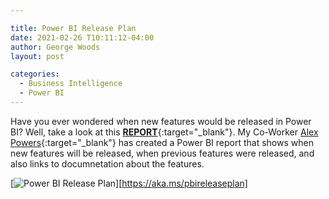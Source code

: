 ```yaml
---

title: Power BI Release Plan 
date: 2021-02-26 T10:11:12-04:00
author: George Woods
layout: post

categories:
  - Business Intelligence
  - Power BI
---
```

Have you ever wondered when new features would be released in Power BI? Well, take a look at this [**REPORT**](https://aka.ms/pbireleaseplan){:target="_blank"}. My Co-Worker [Alex Powers](https://twitter.com/notaboutthecell){:target="_blank"} has created a Power BI report that shows when new features will be released, when previous features were released, and also links to documnetation about the features.


  [![Power BI Release Plan](https://georgevwoods.com/images/PBIReleasePlan.png "Power BI Release Plan")][https://aka.ms/pbireleaseplan]
  
 




